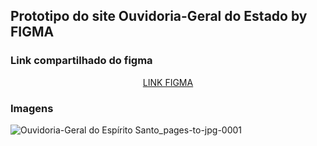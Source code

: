 
## Prototipo do site Ouvidoria-Geral do Estado by FIGMA

### Link compartilhado do figma

<p align="center">
  <a href="https://www.figma.com/file/ES7rA4pWcLtGO4VETPaXiW/Ouvidoria-Geral-do-Esp%C3%ADrito-Santo_pages-to-jpg-0001?node-id=0%3A1&t=eypxR27hPyepJVcE-1">LINK FIGMA</a>
</p>

### Imagens

![Ouvidoria-Geral do Espírito Santo_pages-to-jpg-0001](https://user-images.githubusercontent.com/102314911/213081049-126688b4-fd3e-4d78-8760-ccbf0314e523.png)


